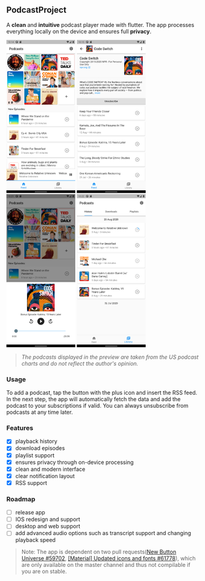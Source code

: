 ## PodcastProject

A **clean** and **intuitive** podcast player made with flutter.
The app processes everything locally on the device and ensures full **privacy**. 

<div>
  <img src="./images/preview_1.png" height="400"/>
  <img src="./images/preview_2.png" height="400"/>
  <img src="./images/preview_3.png" height="400"/>
  <img src="./images/preview_4.png" height="400"/>
</div>

> _The podcasts displayed in the preview are taken from the US podcast charts and do not reflect the author's opinion._

### Usage
To add a podcast, tap the button with the plus icon and insert the RSS feed. 
In the next step, the app will automatically fetch the data and add the podcast 
to your subscriptions if valid. You can always unsubscribe from podcasts at any 
time later.

### Features
- [x] playback history
- [x] download episodes
- [x] playlist support
- [x] ensures privacy through on-device processing
- [x] clean and modern interface
- [x] clear notification layout
- [x] RSS support

### Roadmap
- [ ] release app
- [ ] IOS redesign and support
- [ ] desktop and web support
- [ ] add advanced audio options such as transcript support and changing playback speed

>Note: The app is dependent on two pull requests([New Button Universe #59702](https://github.com/flutter/flutter/pull/59702), [[Material] Updated icons and fonts #61778](https://github.com/flutter/flutter/pull/61778)), which are only available on the master channel and thus not compilable if you are on stable.

